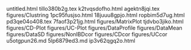 untitled.html
tillo380b2g.tex
k2tvqsdofho.html
agektn8jqi.tex
figures/Clustring
1pc95fusjso.html
18juuu8gpjo.html
ropbim5d7ug.html
pd3qe04o408.tex
7faof3p21jg.html
figures/MatrixPlot
tjdvbo3jiko.html
figures/CD-Plot
figures/UC-Plot
figures/DataProfile
figures/DataMean
figures/DataSD
figures/NonIBDcor
figures/CDcor
figures/UCcor
u5otgpun26.md
5lp6879ed3.md
ip3v62qgq2o.html